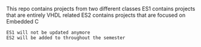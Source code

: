This repo contains projects from two different classes
    ES1 contains projects that are entirely VHDL related
    ES2 contains projects that are focused on Embedded C

    ES1 will not be updated anymore
    ES2 will be added to throughout the semester



